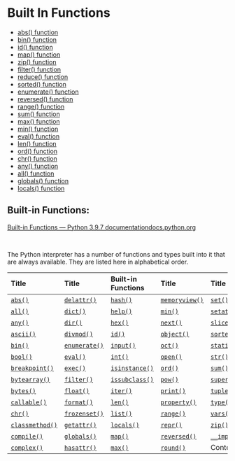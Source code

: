 # Built In Functions



* [abs\(\) function](https://thepythonguru.com/python-builtin-functions/abs/)
* [bin\(\) function](https://thepythonguru.com/python-builtin-functions/bin/)
* [id\(\) function](https://thepythonguru.com/python-builtin-functions/id/)
* [map\(\) function](https://thepythonguru.com/python-builtin-functions/map/)
* [zip\(\) function](https://thepythonguru.com/python-builtin-functions/zip/)
* [filter\(\) function](https://thepythonguru.com/python-builtin-functions/filter/)
* [reduce\(\) function](https://thepythonguru.com/python-builtin-functions/reduce/)
* [sorted\(\) function](https://thepythonguru.com/python-builtin-functions/sorted/)
* [enumerate\(\) function](https://thepythonguru.com/python-builtin-functions/enumerate/)
* [reversed\(\) function](https://thepythonguru.com/python-builtin-functions/reversed/)
* [range\(\) function](https://thepythonguru.com/python-builtin-functions/range/)
* [sum\(\) function](https://thepythonguru.com/python-builtin-functions/sum/)
* [max\(\) function](https://thepythonguru.com/python-builtin-functions/max/)
* [min\(\) function](https://thepythonguru.com/python-builtin-functions/min/)
* [eval\(\) function](https://thepythonguru.com/python-builtin-functions/eval/)
* [len\(\) function](https://thepythonguru.com/python-builtin-functions/len/)
* [ord\(\) function](https://thepythonguru.com/python-builtin-functions/ord/)
* [chr\(\) function](https://thepythonguru.com/python-builtin-functions/chr/)
* [any\(\) function](https://thepythonguru.com/python-builtin-functions/any/)
* [all\(\) function](https://thepythonguru.com/python-builtin-functions/all/)
* [globals\(\) function](https://thepythonguru.com/python-builtin-functions/globals/)
* [locals\(\) function](https://thepythonguru.com/python-builtin-functions/locals/)



## Built-in Functions: <a id="built-in-functions"></a>

​[Built-in Functions — Python 3.9.7 documentationdocs.python.org](https://docs.python.org/3/library/functions.html#dir)

​‌

The Python interpreter has a number of functions and types built into it that are always available. They are listed here in alphabetical order.

| ​Title | ​Title | Built-in Functions | ​Title | ​Title |
| :--- | :--- | :--- | :--- | :--- |
| ​[`abs()`](https://docs.python.org/3/library/functions.html#abs)​ | ​[`delattr()`](https://docs.python.org/3/library/functions.html#delattr)​ | ​[`hash()`](https://docs.python.org/3/library/functions.html#hash)​ | ​[`memoryview()`](https://docs.python.org/3/library/functions.html#func-memoryview)​ | ​[`set()`](https://docs.python.org/3/library/functions.html#func-set)​ |
| ​[`all()`](https://docs.python.org/3/library/functions.html#all)​ | ​[`dict()`](https://docs.python.org/3/library/functions.html#func-dict)​ | ​[`help()`](https://docs.python.org/3/library/functions.html#help)​ | ​[`min()`](https://docs.python.org/3/library/functions.html#min)​ | ​[`setattr()`](https://docs.python.org/3/library/functions.html#setattr)​ |
| ​[`any()`](https://docs.python.org/3/library/functions.html#any)​ | ​[`dir()`](https://docs.python.org/3/library/functions.html#dir)​ | ​[`hex()`](https://docs.python.org/3/library/functions.html#hex)​ | ​[`next()`](https://docs.python.org/3/library/functions.html#next)​ | ​[`slice()`](https://docs.python.org/3/library/functions.html#slice)​ |
| ​[`ascii()`](https://docs.python.org/3/library/functions.html#ascii)​ | ​[`divmod()`](https://docs.python.org/3/library/functions.html#divmod)​ | ​[`id()`](https://docs.python.org/3/library/functions.html#id)​ | ​[`object()`](https://docs.python.org/3/library/functions.html#object)​ | ​[`sorted()`](https://docs.python.org/3/library/functions.html#sorted)​ |
| ​[`bin()`](https://docs.python.org/3/library/functions.html#bin)​ | ​[`enumerate()`](https://docs.python.org/3/library/functions.html#enumerate)​ | ​[`input()`](https://docs.python.org/3/library/functions.html#input)​ | ​[`oct()`](https://docs.python.org/3/library/functions.html#oct)​ | ​[`staticmethod()`](https://docs.python.org/3/library/functions.html#staticmethod)​ |
| ​[`bool()`](https://docs.python.org/3/library/functions.html#bool)​ | ​[`eval()`](https://docs.python.org/3/library/functions.html#eval)​ | ​[`int()`](https://docs.python.org/3/library/functions.html#int)​ | ​[`open()`](https://docs.python.org/3/library/functions.html#open)​ | ​[`str()`](https://docs.python.org/3/library/functions.html#func-str)​ |
| ​[`breakpoint()`](https://docs.python.org/3/library/functions.html#breakpoint)​ | ​[`exec()`](https://docs.python.org/3/library/functions.html#exec)​ | ​[`isinstance()`](https://docs.python.org/3/library/functions.html#isinstance)​ | ​[`ord()`](https://docs.python.org/3/library/functions.html#ord)​ | ​[`sum()`](https://docs.python.org/3/library/functions.html#sum)​ |
| ​[`bytearray()`](https://docs.python.org/3/library/functions.html#func-bytearray)​ | ​[`filter()`](https://docs.python.org/3/library/functions.html#filter)​ | ​[`issubclass()`](https://docs.python.org/3/library/functions.html#issubclass)​ | ​[`pow()`](https://docs.python.org/3/library/functions.html#pow)​ | ​[`super()`](https://docs.python.org/3/library/functions.html#super)​ |
| ​[`bytes()`](https://docs.python.org/3/library/functions.html#func-bytes)​ | ​[`float()`](https://docs.python.org/3/library/functions.html#float)​ | ​[`iter()`](https://docs.python.org/3/library/functions.html#iter)​ | ​[`print()`](https://docs.python.org/3/library/functions.html#print)​ | ​[`tuple()`](https://docs.python.org/3/library/functions.html#func-tuple)​ |
| ​[`callable()`](https://docs.python.org/3/library/functions.html#callable)​ | ​[`format()`](https://docs.python.org/3/library/functions.html#format)​ | ​[`len()`](https://docs.python.org/3/library/functions.html#len)​ | ​[`property()`](https://docs.python.org/3/library/functions.html#property)​ | ​[`type()`](https://docs.python.org/3/library/functions.html#type)​ |
| ​[`chr()`](https://docs.python.org/3/library/functions.html#chr)​ | ​[`frozenset()`](https://docs.python.org/3/library/functions.html#func-frozenset)​ | ​[`list()`](https://docs.python.org/3/library/functions.html#func-list)​ | ​[`range()`](https://docs.python.org/3/library/functions.html#func-range)​ | ​[`vars()`](https://docs.python.org/3/library/functions.html#vars)​ |
| ​[`classmethod()`](https://docs.python.org/3/library/functions.html#classmethod)​ | ​[`getattr()`](https://docs.python.org/3/library/functions.html#getattr)​ | ​[`locals()`](https://docs.python.org/3/library/functions.html#locals)​ | ​[`repr()`](https://docs.python.org/3/library/functions.html#repr)​ | ​[`zip()`](https://docs.python.org/3/library/functions.html#zip)​ |
| ​[`compile()`](https://docs.python.org/3/library/functions.html#compile)​ | ​[`globals()`](https://docs.python.org/3/library/functions.html#globals)​ | ​[`map()`](https://docs.python.org/3/library/functions.html#map)​ | ​[`reversed()`](https://docs.python.org/3/library/functions.html#reversed)​ | ​[`__import__()`](https://docs.python.org/3/library/functions.html#__import__)​ |
| ​[`complex()`](https://docs.python.org/3/library/functions.html#complex)​ | ​[`hasattr()`](https://docs.python.org/3/library/functions.html#hasattr)​ | ​[`max()`](https://docs.python.org/3/library/functions.html#max)​ | ​[`round()`](https://docs.python.org/3/library/functions.html#round)​ | ​Content |

